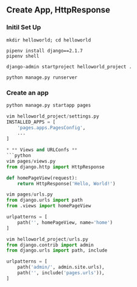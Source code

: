 ## Create App, HttpResponse 

### Initil Set Up
```shell
mkdir helloworld; cd helloworld

pipenv install django==2.1.7
pipenv shell

django-admin startproject helloworld_project .

python manage.py runserver
```

### Create an app
```python
python manage.py startapp pages

vim helloworld_project/settings.py
INSTALLED_APPS = [
    'pages.apps.PagesConfig',
    ...
]

* ** Views and URLConfs **
```python
vim pages/views.py
from django.http import HttpResponse

def homePageView(request):
    return HttpResponse('Hello, World!')
```

```python
vim pages/urls.py
from django.urls import path
from .views import homePageView

urlpatterns = [
    path('', homePageView, name='home')
]
```

```python
vim helloworld_project/urls.py
from django.contrib import admin
from django.urls import path, include

urlpatterns = [
    path('admin/', admin.site.urls),
    path('', include('pages.urls')),
]
```